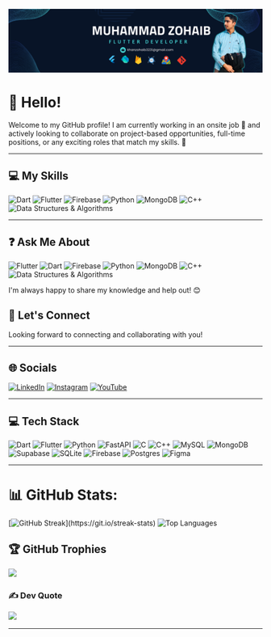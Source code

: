 ![logo](https://github.com/zohaib521321/zohaib521321/blob/main/cover.png)
# 👋 Hello!

Welcome to my GitHub profile! I am currently working in an onsite job 🏢 and actively looking to collaborate on project-based opportunities, full-time positions, or any exciting roles that match my skills. 🚀

---

## 💻 My Skills
![Dart](https://img.shields.io/badge/Dart-%230175C2.svg?style=for-the-badge&logo=dart&logoColor=white)
![Flutter](https://img.shields.io/badge/Flutter-%2302569B.svg?style=for-the-badge&logo=Flutter&logoColor=white)
![Firebase](https://img.shields.io/badge/Firebase-%23039BE5.svg?style=for-the-badge&logo=firebase)
![Python](https://img.shields.io/badge/Python-3670A0?style=for-the-badge&logo=python&logoColor=ffdd54)
![MongoDB](https://img.shields.io/badge/MongoDB-%234ea94b.svg?style=for-the-badge&logo=mongodb&logoColor=white)
![C++](https://img.shields.io/badge/C%2B%2B-%2300599C.svg?style=for-the-badge&logo=c%2B%2B&logoColor=white)
![Data Structures & Algorithms](https://img.shields.io/badge/Data%20Structures%20&%20Algorithms-%23127AB6.svg?style=for-the-badge)

---

## ❓ Ask Me About
![Flutter](https://img.shields.io/badge/Flutter-%2302569B.svg?style=flat&logo=Flutter&logoColor=white)
![Dart](https://img.shields.io/badge/Dart-%230175C2.svg?style=flat&logo=dart&logoColor=white)
![Firebase](https://img.shields.io/badge/Firebase-%23039BE5.svg?style=flat&logo=firebase) 
![Python](https://img.shields.io/badge/Python-3670A0?style=flat&logo=python&logoColor=ffdd54)
![MongoDB](https://img.shields.io/badge/MongoDB-%234ea94b.svg?style=flat&logo=mongodb&logoColor=white)
![C++](https://img.shields.io/badge/C%2B%2B-%2300599C.svg?style=flat&logo=c%2B%2B&logoColor=white)
![Data Structures & Algorithms](https://img.shields.io/badge/Data%20Structures%20&%20Algorithms-%23127AB6.svg?style=flat)


I'm always happy to share my knowledge and help out! 😊



## 🤝 Let's Connect
Looking forward to connecting and collaborating with you!

---

## 🌐 Socials
[![LinkedIn](https://img.shields.io/badge/LinkedIn-%230077B5.svg?style=for-the-badge&logo=linkedin&logoColor=white)](https://linkedin.com/in/muhammad-zohaib-55b0aa27b) 
[![Instagram](https://img.shields.io/badge/Instagram-%23E4405F.svg?style=for-the-badge&logo=Instagram&logoColor=white)](https://instagram.com/codingwithzohaib) 
[![YouTube](https://img.shields.io/badge/YouTube-%23FF0000.svg?style=for-the-badge&logo=YouTube&logoColor=white)](https://youtube.com/@codingwithzohaib) 

---

## 💻 Tech Stack
![Dart](https://img.shields.io/badge/Dart-%230175C2.svg?style=for-the-badge&logo=dart&logoColor=white)
![Flutter](https://img.shields.io/badge/Flutter-%2302569B.svg?style=for-the-badge&logo=Flutter&logoColor=white) 
![Python](https://img.shields.io/badge/Python-3670A0?style=for-the-badge&logo=python&logoColor=ffdd54) 
![FastAPI](https://img.shields.io/badge/FastAPI-005571?style=for-the-badge&logo=fastapi) 
![C](https://img.shields.io/badge/C-%2300599C.svg?style=for-the-badge&logo=c&logoColor=white) 
![C++](https://img.shields.io/badge/C++-%2300599C.svg?style=for-the-badge&logo=c%2B%2B&logoColor=white) 
![MySQL](https://img.shields.io/badge/MySQL-4479A1.svg?style=for-the-badge&logo=mysql&logoColor=white) 
![MongoDB](https://img.shields.io/badge/MongoDB-%234ea94b.svg?style=for-the-badge&logo=mongodb&logoColor=white) 
![Supabase](https://img.shields.io/badge/Supabase-3ECF8E?style=for-the-badge&logo=supabase&logoColor=white) 
![SQLite](https://img.shields.io/badge/SQLite-%2307405e.svg?style=for-the-badge&logo=sqlite&logoColor=white) 
![Firebase](https://img.shields.io/badge/Firebase-a08021?style=for-the-badge&logo=firebase&logoColor=ffcd34) 
![Postgres](https://img.shields.io/badge/Postgres-%23316192.svg?style=for-the-badge&logo=postgresql&logoColor=white) 
![Figma](https://img.shields.io/badge/Figma-%23F24E1E.svg?style=for-the-badge&logo=figma&logoColor=white)

---
# 📊 GitHub Stats:


[![GitHub Streak]([https://streak-stats.demolab.com/?user=zohaib521321&theme=react&layout=compact](https://github-readme-streak-stats-eight.vercel.app/?user=zohaib521321&theme=tokyonight))](https://git.io/streak-stats)
![Top Languages](https://github-readme-stats.vercel.app/api/top-langs/?username=zohaib521321&layout=compact&theme=radical)




## 🏆 GitHub Trophies
![](https://github-profile-trophy.vercel.app/?username=Zohaib521321&theme=radical&no-frame=false&no-bg=false&margin-w=4)

### ✍️ Dev Quote
![](https://quotes-github-readme.vercel.app/api?type=horizontal&theme=radical)



---


